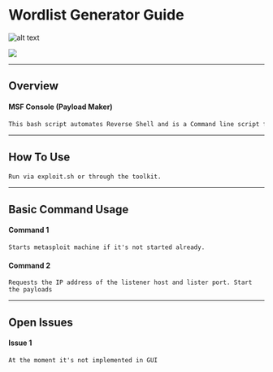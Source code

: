 # Wordlist Generator Guide
![alt text](https://i.imgur.com/grzBZFy.png "Logo Title Text 1")

<img src="https://img.shields.io/badge/Bash-Bash%20Script-green"/>

---
## Overview

#### MSF Console (Payload Maker)
```bash
This bash script automates Reverse Shell and is a Command line script for automating Metasploit function. The aim of this is to be able to send and receive data from the programs in order to be able to use them in simple GUI
```

---
## How To Use

####
```
Run via exploit.sh or through the toolkit.
```

---
## Basic Command Usage

#### Command 1
```
Starts metasploit machine if it's not started already. 
```

#### Command 2
```
Requests the IP address of the listener host and lister port. Start the payloads
```
---

## Open Issues

#### Issue 1
```
At the moment it's not implemented in GUI
```